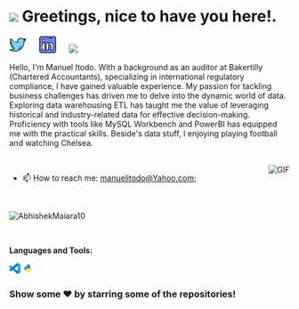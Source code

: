 <h1><img src="https://emojis.slackmojis.com/emojis/images/1531849430/4246/blob-sunglasses.gif?1531849430" width="30"/> Greetings, nice to have you here!.</h1>

<p align="left">
<a href="https://twitter.com/_tozee" target="_blank"><img height="30" src="https://raw.githubusercontent.com/AbhishekMaira10/AbhishekMaira10/master/Resources/png/twitter.png?raw=true"></a>&nbsp;&nbsp;&nbsp;&nbsp;&nbsp;
<a href="https://www.linkedin.com/in/emmanuel-itodo-950781255/" target="_blank"><img height="30" src="https://raw.githubusercontent.com/AbhishekMaira10/AbhishekMaira10/master/linkedin.png?raw=true"></a>&nbsp;&nbsp;&nbsp;&nbsp;&nbsp;
<a href="https://www.instagram.com/_tozee26th/" target="_blank"><img height="30" src="https://image.flaticon.com/icons/svg/725/725278.svg"></a>&nbsp;&nbsp;&nbsp;&nbsp;&nbsp;

<br>

Hello, I'm  Manuel Itodo. With a background as an auditor at Bakertilly (Chartered Accountants), specializing in international regulatory compliance, I have gained valuable experience. My passion for tackling business challenges has driven me to delve into the dynamic world of data. Exploring data warehousing ETL has taught me the value of leveraging historical and industry-related data for effective decision-making. Proficiency with tools like MySQL Workbench and PowerBI has equipped me with the practical skills. Beside's data stuff, I enjoying playing football and watching Chelsea.

<br>


<!-- https://media.giphy.com/media/SWoSkN6DxTszqIKEqv/giphy.gif -->
<!-- <img align="right" height="250" width="400" alt="GIF" src="https://miro.medium.com/max/1360/1*IRGHmiGsa16stedQvIaZfw.gif" /> -->

<img align="right" alt="GIF" src="https://media.giphy.com/media/3ohzdKvLT1DxFxhZAI/giphy.gif" />

 - 📫 How to reach me: [manuelitodo@Yahoo.com](mailto:itodoemmanuel996.com);
 
 <br>

 <p align="left"> <img src="https://komarev.com/ghpvc/?username=AbhishekMaira10" alt="AbhishekMaiara10" /> </p>
 
 </br>

**Languages and Tools:**
<br>

<code><img height="20" src="https://raw.githubusercontent.com/github/explore/80688e429a7d4ef2fca1e82350fe8e3517d3494d/topics/visual-studio-code/visual-studio-code.png"></code>
<code><img height="20" src="https://raw.githubusercontent.com/github/explore/80688e429a7d4ef2fca1e82350fe8e3517d3494d/topics/python/python.png"></code>

### Show some ❤️ by starring some of the repositories!
</div>
